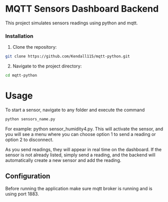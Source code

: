 # MQTT Sensors Dashboard Backend

This project simulates sensors readings using python and mqtt.

### Installation

1. Clone the repository:

```bash
git clone https://github.com/Kendall115/mqtt-python.git
```

2. Navigate to the project directory:

```bash
cd mqtt-python
```

# Usage

To start a sensor, navigate to any folder and execute the command

```python
python sensors_name.py
```

For example: python sensor_humidity4.py. This will activate the sensor, and you will see a menu where you can choose option 1 to send a reading or option 2 to disconnect.

As you send readings, they will appear in real time on the dashboard. If the sensor is not already listed, simply send a reading, and the backend will automatically create a new sensor and add the reading.

## Configuration

Before running the application make sure mqtt broker is running and is using port 1883.
